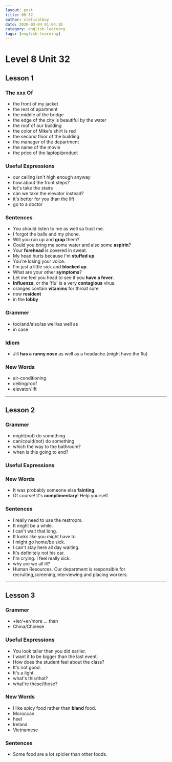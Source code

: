 ```yaml
---
layout: post
title: 08-32
author: sleticalboy
date: 2020-03-04 01:04:10
category: english-learning
tags: [english-learning]
---
```


# Level 8 Unit 32

## Lesson 1
### The xxx Of
- the front of my jacket
- the rest of apartment
- the middle of the bridge
- the edge of the city is beautiful by the water
- the roof of our building
- the color of Mike's shirt is red
- the second floor of the building
- the manager of the department
- the name of the movie
- the price of the laptop/product

### Useful Expressions
- our ceiling isn't high enough anyway
- how about the front steps?
- let's take the stairs
- can we take the elevator instead?
- it's better for you than the lift
- go to a doctor

### Sentences
- You should listen to me as well sa trust me.
- I forgot the balls and my phone.
- Will you run up and **grap** them?
- Could you bring me some water and also some **aspirin**?
- Your **forehead** is covered in sweat.
- My head hurts because I'm **stuffed up**.
- You're losing your voice.
- I'm just a little sick and **blocked up**.
- What are your other **symptoms**?
- Let me feel you head to see if you **have a fever**.
- **Influenza**, or the 'flu' is a very **contagious** virus.
- oranges contain **vitamins** for throat sore
- new **resident**
- in the **lobby**

### Grammer
- too/and/also/as well/as well as
- in case

### Idiom
- Jill **has a runny nose** as well as a headache.(might have the flu)

### New Words
- air-conditioning
- ceiling/roof
- elevator/lift

---
## Lesson 2
### Grammer
- might(not) do something
- can/could(not) do something
- which the way to the bathroom?
- when is this going to end?

### Useful Expressions

### New Words
- It was probably someone else **fainting**.
- Of course! It's **complimentary**! Help yourself.

### Sentences
- I really need to use the restroom.
- It might be a while.
- I can't wait that long.
- It looks like you might have to 
- I might go home/be sick.
- I can't stay here all day waiting.
- It's definitely not his car.
- I'm crying. I feel really sick.
- why are we all ill?
- Human Resources. Our department is responsible for 
  recruiting,screening,interviewing and placing workers.

---
## Lesson 3
### Grammer
- +ier/+er/more ... than
- China/Chinese

### Useful Expressions
- You look taller than you did earlier.
- I want it to be bigger than the last event.
- How does the student feel about the class?
- It's not good.
- It's a light.
- what's this/that?
- what're these/those?

### New Words
- I like spicy food rather than **bland** food.
- Moroccan
- heel
- Ireland
- Vietnamese

### Sentences
- Some food are a lot spicier than other foods.
